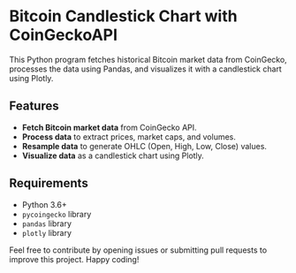 # Bitcoin Candlestick Chart with CoinGeckoAPI

This Python program fetches historical Bitcoin market data from CoinGecko, processes the data using Pandas, and visualizes it with a candlestick chart using Plotly.

## Features
- **Fetch Bitcoin market data** from CoinGecko API.
- **Process data** to extract prices, market caps, and volumes.
- **Resample data** to generate OHLC (Open, High, Low, Close) values.
- **Visualize data** as a candlestick chart using Plotly.

## Requirements
- Python 3.6+
- `pycoingecko` library
- `pandas` library
- `plotly` library


Feel free to contribute by opening issues or submitting pull requests to improve this project. Happy coding!
